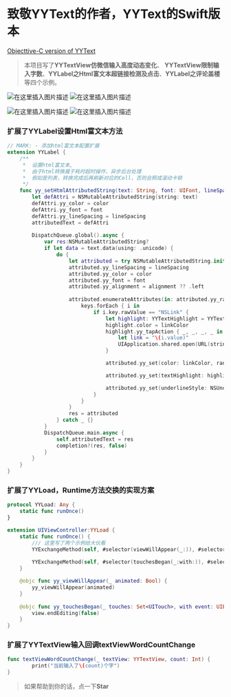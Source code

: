 # 致敬YYText的作者，YYText的Swift版本

[Objecttive-C version of YYText](https://github.com/ibireme/YYText)

> 本项目写了**YYTextView仿微信输入高度动态变化**、 **YYTextView限制输入字数**、**YYLabel之Html富文本超链接检测及点击**、**YYLabel之评论盖楼**等四个示例。


![在这里插入图片描述](https://github.com/laoou002/LOResoures/blob/main/001.gif)      ![在这里插入图片描述](https://github.com/laoou002/LOResoures/blob/main/002.gif)

![在这里插入图片描述](https://github.com/laoou002/LOResoures/blob/main/003.gif)      ![在这里插入图片描述](https://github.com/laoou002/LOResoures/blob/main/004.gif)

### 扩展了YYLabel设置Html富文本方法
```swift
// MARK: - 添加html富文本配置扩展
extension YYLabel {
    /**
     *  设置html富文本,
     *  由于html转换属于耗时超时操作，异步后台处理
     *  假如是列表，转换完成后再刷新对应的Cell，否则会照成滚动卡顿
     */
    func yy_setHtmlAttributedString(text: String, font: UIFont, lineSpacing: CGFloat, color: UIColor = .black, linkColor: UIColor = .blue, alignment: NSTextAlignment? = nil, completion: ((NSMutableAttributedString?, Bool) -> Void)? = nil) {
        let defAttri = NSMutableAttributedString(string: text)
        defAttri.yy_color = color
        defAttri.yy_font = font
        defAttri.yy_lineSpacing = lineSpacing
        attributedText = defAttri
        
        DispatchQueue.global().async {
            var res:NSMutableAttributedString?
            if let data = text.data(using: .unicode) {
                do {
                    let attributed = try NSMutableAttributedString.init(data: data, options: [NSAttributedString.DocumentReadingOptionKey.documentType: NSAttributedString.DocumentType.html], documentAttributes: nil)
                    attributed.yy_lineSpacing = lineSpacing
                    attributed.yy_color = color
                    attributed.yy_font = font
                    attributed.yy_alignment = alignment ?? .left
                    
                    attributed.enumerateAttributes(in: attributed.yy_rangeOfAll, options: .reverse) { keys, range, _ in
                        keys.forEach { i in
                            if i.key.rawValue == "NSLink" {
                                let highlight: YYTextHighlight = YYTextHighlight()
                                highlight.color = linkColor
                                highlight.yy_tapAction { _, _, _, _ in
                                    let link = "\(i.value)"
                                    UIApplication.shared.open(URL(string: link)!, options: [:], completionHandler: nil)
                                }

                                attributed.yy_set(color: linkColor, range: range)

                                attributed.yy_set(textHighlight: highlight, range: range)

                                attributed.yy_set(underlineStyle: NSUnderlineStyle.single, range: range)
                            }
                        }
                    }
                    res = attributed
                } catch _ {}
            }
            DispatchQueue.main.async {
                self.attributedText = res
                completion?(res, false)
            }
        }
    }
}
```

### 扩展了YYLoad，Runtime方法交换的实现方案
```swift
protocol YYLoad: Any {
    static func runOnce()
}

extension UIViewController:YYLoad {
    static func runOnce() {
        /// 这里写了两个示例给大伙看
        YYExchangeMethod(self, #selector(viewWillAppear(_:)), #selector(yy_viewWillAppear(_:)))
        
        YYExchangeMethod(self, #selector(touchesBegan(_:with:)), #selector(yy_touchesBegan(_:with:)))
    }

    @objc func yy_viewWillAppear(_ animated: Bool) {
        yy_viewWillAppear(animated)
    }
    
    @objc func yy_touchesBegan(_ touches: Set<UITouch>, with event: UIEvent?) {
        view.endEditing(false)
    }
}
```

### 扩展了YYTextView输入回调textViewWordCountChange
```swift
func textViewWordCountChange(_ textView: YYTextView, count: Int) {
        print("当前输入了\(count)个字")
}
```

>  如果帮助到你的话，点一下**Star**
